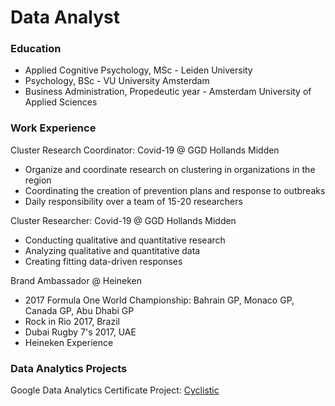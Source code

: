 # Data Analyst

### Education
- Applied Cognitive Psychology, MSc - Leiden University
- Psychology, BSc - VU University Amsterdam
- Business Administration, Propedeutic year - Amsterdam University of Applied Sciences

### Work Experience
Cluster Research Coordinator: Covid-19 @ GGD Hollands Midden
- Organize and coordinate research on clustering in organizations in the region
- Coordinating the creation of prevention plans and response to outbreaks
- Daily responsibility over a team of 15-20 researchers
  
Cluster Researcher: Covid-19 @ GGD Hollands Midden
- Conducting qualitative and quantitative research
- Analyzing qualitative and quantitative data
- Creating fitting data-driven responses

Brand Ambassador @ Heineken
- 2017 Formula One World Championship: Bahrain GP, Monaco GP, Canada GP, Abu Dhabi GP
- Rock in Rio 2017, Brazil
- Dubai Rugby 7's 2017, UAE
- Heineken Experience

### Data Analytics Projects
Google Data Analytics Certificate Project: [Cyclistic](/Data-Analytics/tree/main/Projects/Cyclistic)
